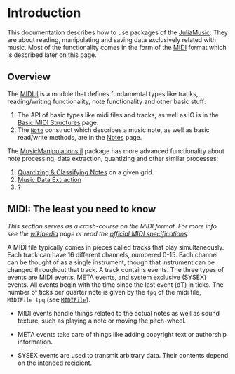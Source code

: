 # Introduction
This documentation describes how to use packages of the [JuliaMusic](https://github.com/JuliaMusic). They are about reading, manipulating
and saving data exclusively related with music. Most of the functionality
comes in the form of the [MIDI](https://en.wikipedia.org/wiki/MIDI) format
which is described later on this page.

## Overview

The [MIDI.jl](https://github.com/JuliaMusic/MIDI.jl) is a module that defines
fundamental types like tracks, reading/writing functionality, note functionality and other
basic stuff:

1. The API of basic types like midi files and tracks, as well as IO is in the [Basic MIDI Structures](midi/io) page.
2. The [`Note`](@ref) construct which describes a music note, as well as basic read/write methods, are in the [Notes](midi/notes) page.

The [MusicManipulations.jl](https://github.com/JuliaMusic/MusicManipulations.jl) package has more advanced functionality about note processing, data extraction, quantizing and other similar processes:

1. [Quantizing & Classifying Notes](mm/quantizing) on a given grid.
2. [Music Data Extraction](mm/extraction)
3. ?

## MIDI: The least you need to know
*This section serves as a crash-course on the MIDI format. For more info
see the [wikipedia](https://en.wikipedia.org/wiki/MIDI) page or
read the [official MIDI specifications](https://www.midi.org/specifications).*

A MIDI file typically comes in pieces called tracks that play simultaneously. Each track can have 16 different channels, numbered 0-15. Each channel can be thought of as a single instrument, though that instrument can be changed throughout that track. A track contains events. The three types of events are MIDI events, META events, and system exclusive (SYSEX) events.
All events begin with the time since the last event (dT) in ticks. The number of ticks per quarter note is given by the `tpq` of the midi file, `MIDIFile.tpq` (see [`MIDIFile`](@ref)).

* MIDI events handle things related to the actual notes as well as sound texture, such as playing a note or moving the pitch-wheel.

* META events take care of things like adding copyright text or authorship information.

* SYSEX events are used to transmit arbitrary data. Their contents depend on the intended recipient.
